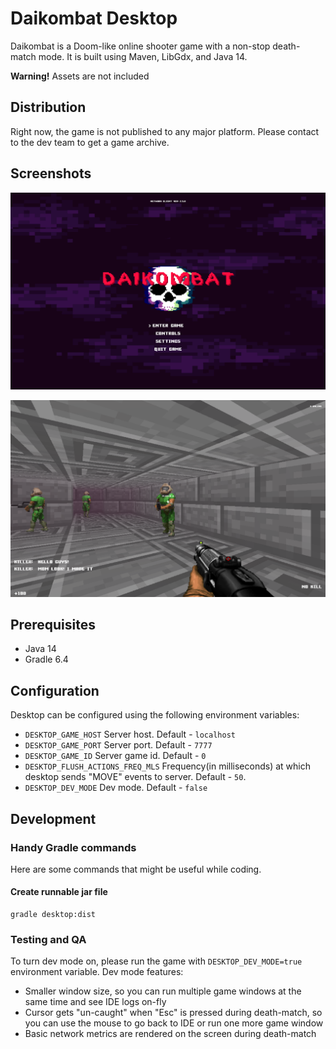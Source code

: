 # Daikombat Desktop

Daikombat is a Doom-like online shooter game with a non-stop death-match mode. It is built using Maven, LibGdx, and Java 14.

**Warning!** Assets are not included

## Distribution

Right now, the game is not published to any major platform. Please contact to the dev team to get a game archive.

## Screenshots

![Main menu](/screenshot-main-menu.png)

![Gameplay](/screenshot-gameplay.png)

## Prerequisites

- Java 14
- Gradle 6.4

## Configuration

Desktop can be configured using the following environment variables:

- `DESKTOP_GAME_HOST` Server host. Default - `localhost`
- `DESKTOP_GAME_PORT` Server port. Default - `7777`
- `DESKTOP_GAME_ID` Server game id. Default - `0`
- `DESKTOP_FLUSH_ACTIONS_FREQ_MLS` Frequency(in milliseconds) at which desktop sends "MOVE" events to server. Default - `50`.
- `DESKTOP_DEV_MODE` Dev mode. Default - `false`

## Development

### Handy Gradle commands

Here are some commands that might be useful while coding.

#### Create runnable jar file
```
gradle desktop:dist
```

### Testing and QA

To turn dev mode on, please run the game with `DESKTOP_DEV_MODE=true` environment variable. Dev mode features:
- Smaller window size, so you can run multiple game windows at the same time and see IDE logs on-fly
- Cursor gets "un-caught" when "Esc" is pressed during death-match, so you can use the mouse to go back to IDE or run one more game window
- Basic network metrics are rendered on the screen during death-match

